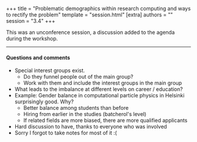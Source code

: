 +++
title = "Problematic demographics within research computing and ways to rectify the problem"
template = "session.html"
[extra]
authors = ""
session = "3.4"
+++

This was an unconference session, a discussion added to the agenda during the workshop.

---

#### Questions and comments

 * Special interest groups exist.
   * Do they funnel people out of the main group?
   * Work with them and include the interest groups in the main group
 * What leads to the imbalance at different levels on career / education?
 * Example: Gender balance in computational particle physics in Helsinki surprisingly good. Why?
     * Better balance among students than before
     * Hiring from earlier in the studies (batcherol's level)
     * If related fields are more biased, there are more qualified applicants
 * Hard discussion to have, thanks to everyone who was involved
 * Sorry I forgot to take notes for most of it :(

